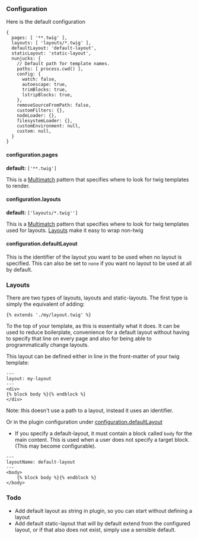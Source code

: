 
### Configuration
Here is the default configuration
```
{
  pages: [ '**.twig' ],
  layouts: [ 'layouts/*.twig' ],
  defaultLayout: 'default-layout',
  staticLayout: 'static-layout',
  nunjucks: {
    // Default path for template names.
    paths: [ process.cwd() ],
    config: {
      watch: false,
      autoescape: true,
      trimBlocks: true,
      lstripBlocks: true,
    },
    removeSourceFromPath: false,
    customFilters: {},
    nodeLoader: {},
    filesystemLoader: {},
    customEnvironment: null,
    custom: null,
  }
}
```

#### configuration.pages
**default:** `['**.twig']`

This is a [Multimatch](https://www.npmjs.com/package/multimatch) pattern that specifies where to look for twig templates to render.

#### configuration.layouts
**default:** `['layouts/*.twig'']`

This is a [Multimatch](https://www.npmjs.com/package/multimatch) pattern that specifies where to look for twig templates used for layouts. [Layouts](#layouts) make it easy
to wrap non-twig 

#### configuration.defaultLayout
This is the identifier of the layout you want to be used when no layout is specified. This can also be set to `none` if you want no layout to be used at all by default.

### Layouts
There are two types of layouts, layouts and static-layouts. The first type is simply the equivalent of adding:
```twig
{% extends './my/layout.twig' %}
``` 
To the top of your template, as this is essentially what it does. It can be used to reduce boilerplate, convenience for a default layout without having to specify that line on every page and
also for being able to programmatically change layouts. 

This layout can be defined either in line in the front-matter of your twig template:
```twig
---
layout: my-layout
---
<div>
{% block body %}{% endblock %}
</div>
``` 
Note: this doesn't use a path to a layout, instead it uses an identifier.

Or in the plugin configuration under [configuration.defaultLayout](#configurationdefaultLayout)

* If you specify a default-layout, it must contain a block called `body` for the main content. This is used when a user does not specify a target block. (This may become configurable).
```
---
layoutName: default-layout
---
<body>
    {% block body %}{% endblock %}
</body>
```


### Todo
- Add default layout as string in plugin, so you can start without defining a layout
- Add default static-layout that will by default extend from the configured layout, or if that also does not exist, simply use a sensible default.